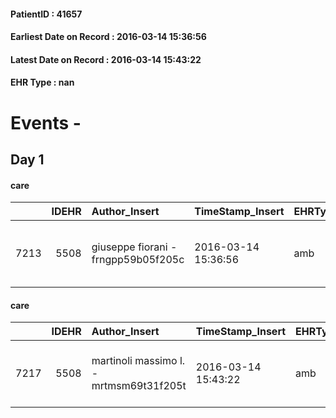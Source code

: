 
#### PatientID : 41657
#### Earliest Date on Record : 2016-03-14 15:36:56
#### Latest Date on Record : 2016-03-14 15:43:22
#### EHR Type : nan

# Events - 

## Day 1

#### care
|      |   IDEHR | Author_Insert                       | TimeStamp_Insert    | EHRType   |   PatientID |   IDGESTIONE_AUSILI |   opt_annulla_consegna | ds_note_x   | dt_Ric_consegna     | opt_ausilio                             |
|-----:|--------:|:------------------------------------|:--------------------|:----------|------------:|--------------------:|-----------------------:|:------------|:--------------------|:----------------------------------------|
| 7213 |    5508 | giuseppe fiorani - frngpp59b05f205c | 2016-03-14 15:36:56 | amb       |       41657 |                7089 |                      0 | urgent      | 2016-03-14 00:00:00 | antid air mattress with compressor # 16 |

#### care
|      |   IDEHR | Author_Insert                           | TimeStamp_Insert    | EHRType   |   PatientID |   IDGESTIONE_AUSILI |   ds_ncons |   opt_annulla_consegna | ds_note_x   | dt_Ric_consegna     | dt_ric_cons_forn    | opt_ausilio                             |
|-----:|--------:|:----------------------------------------|:--------------------|:----------|------------:|--------------------:|-----------:|-----------------------:|:------------|:--------------------|:--------------------|:----------------------------------------|
| 7217 |    5508 | martinoli massimo l. - mrtmsm69t31f205t | 2016-03-14 15:43:22 | amb       |       41657 |                7093 |      27397 |                      0 | urgent      | 2016-03-14 00:00:00 | 2016-03-14 00:00:00 | antid air mattress with compressor # 16 |


